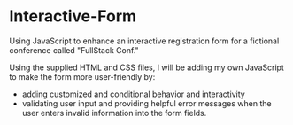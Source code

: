 # Interactive-Form
Using JavaScript to enhance an interactive registration form for a fictional conference called "FullStack Conf."

Using the supplied HTML and CSS files, I will be adding my own JavaScript to make the form more user-friendly by:

 - adding customized and conditional behavior and interactivity
 - validating user input and providing helpful error messages when the user enters invalid information into the form fields.
